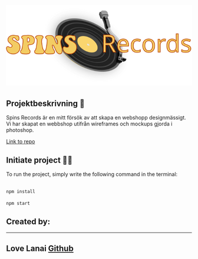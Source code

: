 # ![SPINS RECORDS](src/assets/logo.svg)



## Projektbeskrivning 📃

Spins Records är en mitt försök av att skapa en webshopp designmässigt.
Vi har skapat en webbshop utifrån wireframes och mockups gjorda i photoshop.

[Link to repo](https://github.com/lovelanai/spins-records)

## Initiate project 👨‍💻

To run the project, simply write the following command in the terminal:

```

npm install

npm start

```
## Created by:
---
## Love Lanai [**Github**](https://github.com/lovelanai)
